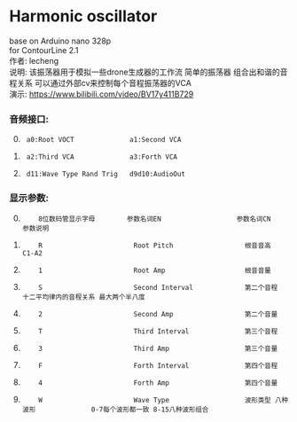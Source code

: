 # Harmonic oscillator
base on Arduino nano 328p  
for ContourLine 2.1  
作者: lecheng  
说明: 该振荡器用于模拟一些drone生成器的工作流 简单的振荡器 组合出和谐的音程关系 可以通过外部cv来控制每个音程振荡器的VCA  
演示: https://www.bilibili.com/video/BV17y411B729  

### 音频接口:  

0.      a0:Root VOCT              a1:Second VCA  
1.      a2:Third VCA              a3:Forth VCA
2.      d11:Wave Type Rand Trig   d9d10:AudioOut    

### 显示参数:  

 0.         8位数码管显示字母        参数名词EN                   参数名词CN                    参数说明
 1.         R                       Root Pitch                  根音音高                      C1-A2
 2.         1                       Root Amp                    根音音量
 3.         S                       Second Interval             第二个音程                    十二平均律内的音程关系 最大两个半八度
 4.         2                       Second Amp                  第二个音量                    
 5.         T                       Third Interval              第三个音程                    
 6.         3                       Third Amp                   第三个音量                    
 7.         F                       Forth Interval              第四个音程                    
 8.         4                       Forth Amp                   第四个音量        
 9.         W                       Wave Type                   波形类型 八种波形              0-7每个波形都一致 8-15八种波形组合      
                     
